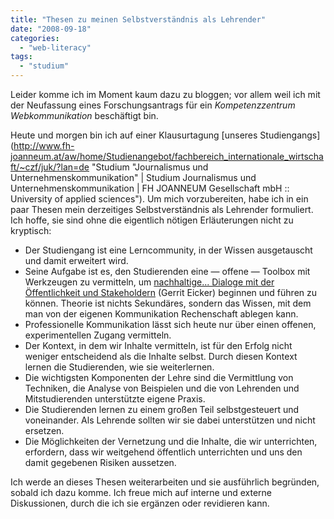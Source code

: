 ```yaml
---
title: "Thesen zu meinen Selbstverständnis als Lehrender"
date: "2008-09-18"
categories: 
  - "web-literacy"
tags: 
  - "studium"
---
```


Leider komme ich im Moment kaum dazu zu bloggen; vor allem weil ich mit der Neufassung eines Forschungsantrags für ein _Kompetenzzentrum Webkommunikation_ beschäftigt bin.

Heute und morgen bin ich auf einer Klausurtagung [unseres Studiengangs](http://www.fh-joanneum.at/aw/home/Studienangebot/fachbereich_internationale_wirtschaft/~czf/juk/?lan=de "Studium "Journalismus und Unternehmenskommunikation" |
Studium Journalismus und Unternehmenskommunikation | FH JOANNEUM
Gesellschaft mbH :: University of applied sciences"). Um mich vorzubereiten, habe ich in ein paar Thesen mein derzeitiges Selbstverständnis als Lehrender formuliert. Ich hoffe, sie sind ohne die eigentlich nötigen Erläuterungen nicht zu kryptisch:

- Der Studiengang ist eine Lerncommunity, in der Wissen ausgetauscht und damit erweitert wird.
- Seine Aufgabe ist es, den Studierenden eine — offene — Toolbox mit Werkzeugen zu vermitteln, um [nachhaltige... Dialoge mit der Öffentlichkeit und Stakeholdern](http://heinz.typepad.com/lostandfound/2008/08/was-unterrichte.html "einen nachhaltigen Dialog mit der Öffentlichkeit und Stakeholdern") (Gerrit Eicker) beginnen und führen zu können. Theorie ist nichts Sekundäres, sondern das Wissen, mit dem man von der eigenen Kommunikation Rechenschaft ablegen kann.
- Professionelle Kommunikation lässt sich heute nur über einen offenen, experimentellen Zugang vermitteln.
- Der Kontext, in dem wir Inhalte vermitteln, ist für den Erfolg nicht weniger entscheidend als die Inhalte selbst. Durch diesen Kontext lernen die Studierenden, wie sie weiterlernen.
- Die wichtigsten Komponenten der Lehre sind die Vermittlung von Techniken, die Analyse von Beispielen und die von Lehrenden und Mitstudierenden unterstützte eigene Praxis.
- Die Studierenden lernen zu einem großen Teil selbstgesteuert und voneinander. Als Lehrende sollten wir sie dabei unterstützen und nicht ersetzen.
- Die Möglichkeiten der Vernetzung und die Inhalte, die wir unterrichten, erfordern, dass wir weitgehend öffentlich unterrichten und uns den damit gegebenen Risiken aussetzen.

Ich werde an dieses Thesen weiterarbeiten und sie ausführlich begründen, sobald ich dazu komme. Ich freue mich auf interne und externe Diskussionen, durch die ich sie ergänzen oder revidieren kann.
